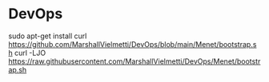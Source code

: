 # DevOps

sudo apt-get install curl
https://github.com/MarshallVielmetti/DevOps/blob/main/Menet/bootstrap.sh
curl -LJO https://raw.githubusercontent.com/MarshallVielmetti/DevOps/Menet/bootstrap.sh
